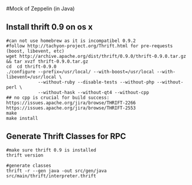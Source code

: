 #Mock of Zeppelin (in Java)


## Install thrift 0.9 on os x
  
    #can not use homebrew as it is incompatibel 0.9.2
    #follow http://tachyon-project.org/Thrift.html for pre-requests (boost, libevent, etc)
    wget http://archive.apache.org/dist/thrift/0.9.0/thrift-0.9.0.tar.gz && tar xvzf thrift-0.9.0.tar.gz
    cd  cd thrift-0.9.0
    ./configure --prefix=/usr/local/ --with-boost=/usr/local --with-libevent=/usr/local \
                --without-ruby --disable-tests --without-php --without-perl \
                --without-hask --without-qt4 --without-cpp
    ## no cpp is crucial for build success: https://issues.apache.org/jira/browse/THRIFT-2266 https://issues.apache.org/jira/browse/THRIFT-2553
    make
    make install


## Generate Thrift Classes for RPC

    #make sure thrift 0.9 is installed
    thrift version

    #generate classes
    thrift -r --gen java -out src/gen/java src/main/thrift/interpreter.thrift